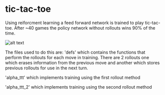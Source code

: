# tic-tac-toe

Using reiforcment learning a feed forward network is trained to play tic-tac-toe.  After ~40 games the policy network
without rollouts wins 90% of the time.

![alt text](https://github.com/mkspillane/tic-tac-toe/edit/master/results.png)


The files used to do this are:
'defs' which contains the functions that perform the rollouts for each move in training.  There are 2 rollouts
one which erases information from the previous move and another which stores previous rollouts for use in the next turn.

'alpha_ttt' which implements training using the first rollout method

'alpha_ttt_2' which implements training using the second rollout method
